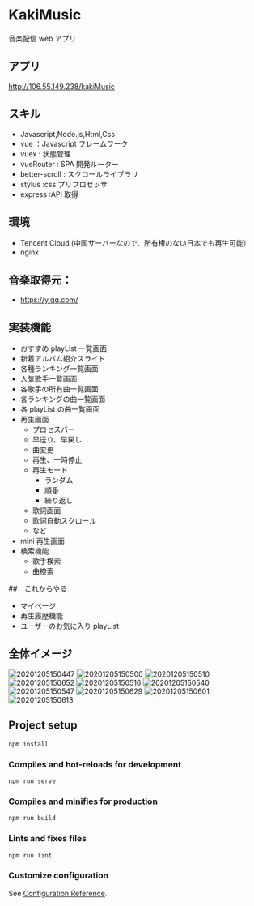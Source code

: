 # KakiMusic

音楽配信 web アプリ

## アプリ

http://106.55.149.238/kakiMusic

## スキル

-   Javascript,Node.js,Html,Css
-   vue ：Javascript フレームワーク
-   vuex : 状態管理
-   vueRouter : SPA 開発ルーター
-   better-scroll : スクロールライブラリ
-   stylus :css プリプロセッサ
-   express :API 取得

## 環境

-   Tencent Cloud (中国サーバーなので、所有権のない日本でも再生可能）
-   nginx

## 音楽取得元：

-   https://y.qq.com/

## 実装機能

-   おすすめ playList 一覧画面
-   新着アルバム紹介スライド
-   各種ランキング一覧画面
-   人気歌手一覧画面
-   各歌手の所有曲一覧画面
-   各ランキングの曲一覧画面
-   各 playList の曲一覧画面
-   再生画面
    -   プロセスバー
    -   早送り、早戻し
    -   曲変更
    -   再生、一時停止
    -   再生モード
        -   ランダム
        -   順番
        -   繰り返し
    -   歌詞画面
    -   歌詞自動スクロール
    -   など
-   mini 再生画面
-   検索機能
    -   歌手検索
    -   曲検索

##　これからやる

-   マイページ
-   再生履歴機能
-   ユーザーのお気に入り playList

## 全体イメージ

![20201205150447](https://raw.githubusercontent.com/kakigakki/picBed/master/imgs/20201205150447.png)
![20201205150500](https://raw.githubusercontent.com/kakigakki/picBed/master/imgs/20201205150500.png)
![20201205150510](https://raw.githubusercontent.com/kakigakki/picBed/master/imgs/20201205150510.png)
![20201205150652](https://raw.githubusercontent.com/kakigakki/picBed/master/imgs/20201205150652.png)
![20201205150516](https://raw.githubusercontent.com/kakigakki/picBed/master/imgs/20201205150516.png)
![20201205150540](https://raw.githubusercontent.com/kakigakki/picBed/master/imgs/20201205150540.png)
![20201205150547](https://raw.githubusercontent.com/kakigakki/picBed/master/imgs/20201205150547.png)
![20201205150629](https://raw.githubusercontent.com/kakigakki/picBed/master/imgs/20201205150629.png)
![20201205150601](https://raw.githubusercontent.com/kakigakki/picBed/master/imgs/20201205150601.png)
![20201205150613](https://raw.githubusercontent.com/kakigakki/picBed/master/imgs/20201205150613.png)

## Project setup

```
npm install
```

### Compiles and hot-reloads for development

```
npm run serve
```

### Compiles and minifies for production

```
npm run build
```

### Lints and fixes files

```
npm run lint
```

### Customize configuration

See [Configuration Reference](https://cli.vuejs.org/config/).
